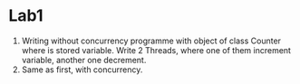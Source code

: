 # Lab1

1. Writing without concurrency programme with object of class Counter where is stored variable. Write 2 Threads, where one of them increment variable, another one decrement. 
2. Same as first, with concurrency.